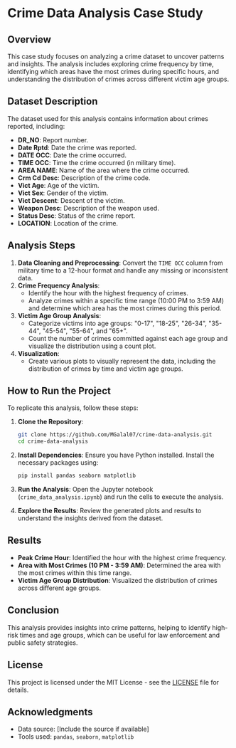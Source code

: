 # Crime Data Analysis Case Study

## Overview
This case study focuses on analyzing a crime dataset to uncover patterns and insights. The analysis includes exploring crime frequency by time, identifying which areas have the most crimes during specific hours, and understanding the distribution of crimes across different victim age groups.

## Dataset Description
The dataset used for this analysis contains information about crimes reported, including:
- **DR_NO**: Report number.
- **Date Rptd**: Date the crime was reported.
- **DATE OCC**: Date the crime occurred.
- **TIME OCC**: Time the crime occurred (in military time).
- **AREA NAME**: Name of the area where the crime occurred.
- **Crm Cd Desc**: Description of the crime code.
- **Vict Age**: Age of the victim.
- **Vict Sex**: Gender of the victim.
- **Vict Descent**: Descent of the victim.
- **Weapon Desc**: Description of the weapon used.
- **Status Desc**: Status of the crime report.
- **LOCATION**: Location of the crime.

## Analysis Steps
1. **Data Cleaning and Preprocessing**: Convert the `TIME OCC` column from military time to a 12-hour format and handle any missing or inconsistent data.
2. **Crime Frequency Analysis**:
   - Identify the hour with the highest frequency of crimes.
   - Analyze crimes within a specific time range (10:00 PM to 3:59 AM) and determine which area has the most crimes during this period.
3. **Victim Age Group Analysis**:
   - Categorize victims into age groups: "0-17", "18-25", "26-34", "35-44", "45-54", "55-64", and "65+".
   - Count the number of crimes committed against each age group and visualize the distribution using a count plot.
4. **Visualization**:
   - Create various plots to visually represent the data, including the distribution of crimes by time and victim age groups.

## How to Run the Project
To replicate this analysis, follow these steps:

1. **Clone the Repository**:
    ```bash
    git clone https://github.com/MGalal07/crime-data-analysis.git
    cd crime-data-analysis
    ```

2. **Install Dependencies**:
    Ensure you have Python installed. Install the necessary packages using:
    ```bash
    pip install pandas seaborn matplotlib
    ```

3. **Run the Analysis**:
    Open the Jupyter notebook (`crime_data_analysis.ipynb`) and run the cells to execute the analysis.

4. **Explore the Results**:
    Review the generated plots and results to understand the insights derived from the dataset.

## Results
- **Peak Crime Hour**: Identified the hour with the highest crime frequency.
- **Area with Most Crimes (10 PM - 3:59 AM)**: Determined the area with the most crimes within this time range.
- **Victim Age Group Distribution**: Visualized the distribution of crimes across different age groups.

## Conclusion
This analysis provides insights into crime patterns, helping to identify high-risk times and age groups, which can be useful for law enforcement and public safety strategies.

## License
This project is licensed under the MIT License - see the [LICENSE](LICENSE) file for details.

## Acknowledgments
- Data source: [Include the source if available]
- Tools used: `pandas`, `seaborn`, `matplotlib`

